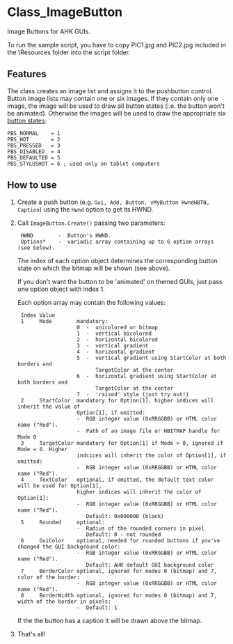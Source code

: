 # Class_ImageButton #

Image Buttons for AHK GUIs.

To run the sample script, you have to copy PIC1.jpg and PIC2.jpg included in the \Resources folder into the script folder.

## Features ##
The class creates an image list and assigns it to the pushbutton control. Button image lists may contain one or six images. If they contain only one image, the image will be used to draw all button states (i.e. the button won't be animated). Otherwise the images will be used to draw the appropriate six [button states](http://msdn.microsoft.com/en-us/windows/bb775975):  

    PBS_NORMAL    = 1
    PBS_HOT       = 2
    PBS_PRESSED   = 3
    PBS_DISABLED  = 4
    PBS_DEFAULTED = 5
    PBS_STYLUSHOT = 6 ; used only on tablet computers
    
## How to use ##

1. Create a push button (e.g. `Gui, Add, Button, vMyButton HwndHBTN, Caption`) using the `Hwnd` option to get its HWND.  

2. Call `ImageButton.Create()` passing two parameters: 
     
        HWND        -  Button's HWND.  
        Options*    -  variadic array containing up to 6 option arrays (see below).

	The index of each option object determines the corresponding button state on which the bitmap will be shown (see above).

	If you don't want the button to be 'animated' on themed GUIs, just pass one option object with index 1.  

	Each option array may contain the following values:  

        Index Value
		1     Mode        mandatory:
						  0  -  unicolored or bitmap
						  1  -  vertical bicolored
						  2  -  horizontal bicolored
						  3  -  vertical gradient
						  4  -  horizontal gradient
						  5  -  vertical gradient using StartColor at both borders and
								TargetColor at the center
						  6  -  horizontal gradient using StartColor at both borders and 
								TargetColor at the center
						  7  -  'raised' style (just try out!)
		2     StartColor  mandatory for Option[1], higher indices will inherit the value of
						  Option[1], if omitted:
						  -  RGB integer value (0xRRGGBB) or HTML color name ("Red").
						  -  Path of an image file or HBITMAP handle for Mode 0
		3     TargetColor mandatory for Option[1] if Mode > 0, ignored if Mode = 0. Higher
						  indcices will inherit the color of Option[1], if omitted:
						  -  RGB integer value (0xRRGGBB) or HTML color name ("Red").
		4     TextColor   optional, if omitted, the default text color will be used for Option[1],
						  higher indices will inherit the color of Option[1]:
						  -  RGB integer value (0xRRGGBB) or HTML color name ("Red").
							 Default: 0x000000 (black)
		5     Rounded     optional:
						  -  Radius of the rounded corners in pixel
							 Default: 0 - not rounded
		6     GuiColor    optional, needed for rounded buttons if you've changed the GUI background color:
						  -  RGB integer value (0xRRGGBB) or HTML color name ("Red").
							 Default: AHK default GUI background color
        7     BorderColor optional, ignored for modes 0 (bitmap) and 7, color of the border:
                          -  RGB integer value (0xRRGGBB) or HTML color name ("Red").
        8     BorderWidth optional, ignored for modes 0 (bitmap) and 7, width of the border in pixels:
                          -  Default: 1
	
	If the the button has a caption it will be drawn above the bitmap.

3. That's all!

